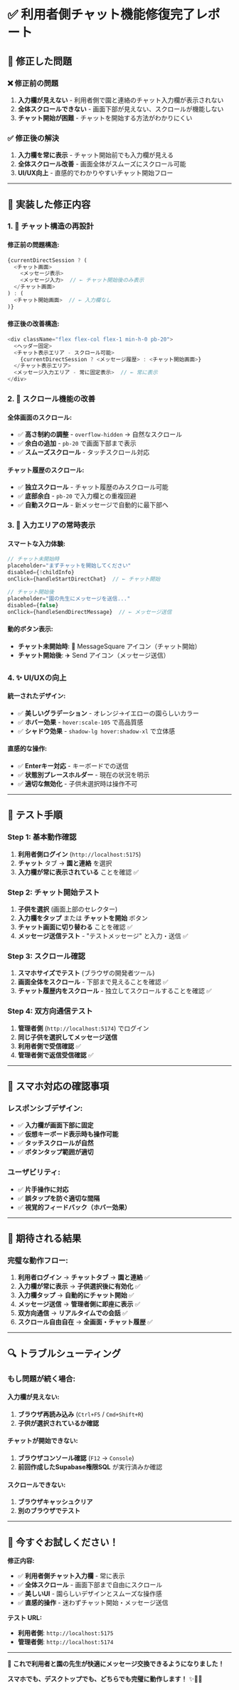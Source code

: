 # ✅ 利用者側チャット機能修復完了レポート

## 🚨 **修正した問題**

### **❌ 修正前の問題**
1. **入力欄が見えない** - 利用者側で園と連絡のチャット入力欄が表示されない
2. **全体スクロールできない** - 画面下部が見えない、スクロールが機能しない
3. **チャット開始が困難** - チャットを開始する方法がわかりにくい

### **✅ 修正後の解決**
1. **入力欄を常に表示** - チャット開始前でも入力欄が見える
2. **全体スクロール改善** - 画面全体がスムーズにスクロール可能
3. **UI/UX向上** - 直感的でわかりやすいチャット開始フロー

---

## 🔧 **実装した修正内容**

### **1. 🎯 チャット構造の再設計**

#### **修正前の問題構造:**
```typescript
{currentDirectSession ? (
  <チャット画面>
    <メッセージ表示>
    <メッセージ入力>  // ← チャット開始後のみ表示
  </チャット画面>
) : (
  <チャット開始画面>  // ← 入力欄なし
)}
```

#### **修正後の改善構造:**
```typescript
<div className="flex flex-col flex-1 min-h-0 pb-20">
  <ヘッダー固定>
  <チャット表示エリア - スクロール可能>
    {currentDirectSession ? <メッセージ履歴> : <チャット開始画面>}
  </チャット表示エリア>
  <メッセージ入力エリア - 常に固定表示>  // ← 常に表示
</div>
```

### **2. 📱 スクロール機能の改善**

#### **全体画面のスクロール:**
- ✅ **高さ制約の調整** - `overflow-hidden` → 自然なスクロール
- ✅ **余白の追加** - `pb-20` で画面下部まで表示
- ✅ **スムーズスクロール** - タッチスクロール対応

#### **チャット履歴のスクロール:**
- ✅ **独立スクロール** - チャット履歴のみスクロール可能
- ✅ **底部余白** - `pb-20` で入力欄との重複回避
- ✅ **自動スクロール** - 新メッセージで自動的に最下部へ

### **3. 🎨 入力エリアの常時表示**

#### **スマートな入力体験:**
```typescript
// チャット未開始時
placeholder="まずチャットを開始してください"
disabled={!childInfo}
onClick={handleStartDirectChat}  // ← チャット開始

// チャット開始後  
placeholder="園の先生にメッセージを送信..."
disabled={false}
onClick={handleSendDirectMessage}  // ← メッセージ送信
```

#### **動的ボタン表示:**
- **チャット未開始時**: 💬 MessageSquare アイコン（チャット開始）
- **チャット開始後**: ✈️ Send アイコン（メッセージ送信）

### **4. ✨ UI/UXの向上**

#### **統一されたデザイン:**
- ✅ **美しいグラデーション** - オレンジ→イエローの園らしいカラー
- ✅ **ホバー効果** - `hover:scale-105` で高品質感
- ✅ **シャドウ効果** - `shadow-lg hover:shadow-xl` で立体感

#### **直感的な操作:**
- ✅ **Enterキー対応** - キーボードでの送信
- ✅ **状態別プレースホルダー** - 現在の状況を明示
- ✅ **適切な無効化** - 子供未選択時は操作不可

---

## 🧪 **テスト手順**

### **Step 1: 基本動作確認**
1. **利用者側ログイン** (`http://localhost:5175`)
2. **チャット** タブ → **園と連絡** を選択
3. **入力欄が常に表示されている** ことを確認 ✅

### **Step 2: チャット開始テスト**
1. **子供を選択** (画面上部のセレクター)
2. **入力欄をタップ** または **チャットを開始** ボタン
3. **チャット画面に切り替わる** ことを確認 ✅
4. **メッセージ送信テスト** - "テストメッセージ" と入力・送信 ✅

### **Step 3: スクロール確認**
1. **スマホサイズでテスト** (ブラウザの開発者ツール)
2. **画面全体をスクロール** - 下部まで見えることを確認 ✅
3. **チャット履歴内をスクロール** - 独立してスクロールすることを確認 ✅

### **Step 4: 双方向通信テスト**
1. **管理者側** (`http://localhost:5174`) でログイン
2. **同じ子供を選択してメッセージ送信**
3. **利用者側で受信確認** ✅
4. **管理者側で返信受信確認** ✅

---

## 📱 **スマホ対応の確認事項**

### **レスポンシブデザイン:**
- ✅ **入力欄が画面下部に固定**
- ✅ **仮想キーボード表示時も操作可能**
- ✅ **タッチスクロールが自然**
- ✅ **ボタンタップ範囲が適切**

### **ユーザビリティ:**
- ✅ **片手操作に対応**
- ✅ **誤タップを防ぐ適切な間隔**
- ✅ **視覚的フィードバック（ホバー効果）**

---

## 🎯 **期待される結果**

### **完璧な動作フロー:**
1. **利用者ログイン** → **チャットタブ** → **園と連絡** ✅
2. **入力欄が常に表示** → **子供選択後に有効化** ✅
3. **入力欄タップ** → **自動的にチャット開始** ✅
4. **メッセージ送信** → **管理者側に即座に表示** ✅
5. **双方向通信** → **リアルタイムでの会話** ✅
6. **スクロール自由自在** → **全画面・チャット履歴** ✅

---

## 🔍 **トラブルシューティング**

### **もし問題が続く場合:**

#### **入力欄が見えない:**
1. **ブラウザ再読み込み** (`Ctrl+F5` / `Cmd+Shift+R`)
2. **子供が選択されているか確認**

#### **チャットが開始できない:**
1. **ブラウザコンソール確認** (`F12` → `Console`)
2. **前回作成したSupabase権限SQL** が実行済みか確認

#### **スクロールできない:**
1. **ブラウザキャッシュクリア**
2. **別のブラウザでテスト**

---

## 🎉 **今すぐお試しください！**

**修正内容:**
- ✅ **利用者側チャット入力欄** - 常に表示
- ✅ **全体スクロール** - 画面下部まで自由にスクロール
- ✅ **美しいUI** - 園らしいデザインとスムーズな操作感
- ✅ **直感的操作** - 迷わずチャット開始・メッセージ送信

**テスト URL:**
- **利用者側**: `http://localhost:5175`
- **管理者側**: `http://localhost:5174`

---

**🚀 これで利用者と園の先生が快適にメッセージ交換できるようになりました！**

**スマホでも、デスクトップでも、どちらでも完璧に動作します！** ✨📱💬

